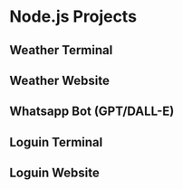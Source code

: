 # Node.js Projects

## Weather Terminal


## Weather Website


## Whatsapp Bot (GPT/DALL-E)


## Loguin Terminal


## Loguin Website
